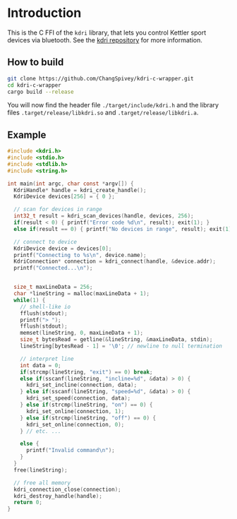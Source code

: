 Introduction
===========

This is the C FFI of the `kdri` library, that lets you control Kettler sport
devices via bluetooth. See the
[kdri repository](https://github.com/ChangSpivey/kdri) for more
information.

How to build
----------

```bash
git clone https://github.com/ChangSpivey/kdri-c-wrapper.git
cd kdri-c-wrapper
cargo build --release
```

You will now find the header file `./target/include/kdri.h` and the library
files `.target/release/libkdri.so` and `.target/release/libkdri.a`.

Example
----------

```c
#include <kdri.h>
#include <stdio.h>
#include <stdlib.h>
#include <string.h>

int main(int argc, char const *argv[]) {
  KdriHandle* handle = kdri_create_handle();
  KdriDevice devices[256] = { 0 };

  // scan for devices in range
  int32_t result = kdri_scan_devices(handle, devices, 256);
  if(result < 0) { printf("Error code %d\n", result); exit(1); }
  else if(result == 0) { printf("No devices in range", result); exit(1); }

  // connect to device
  KdriDevice device = devices[0];
  printf("Connecting to %s\n", device.name);
  KdriConnection* connection = kdri_connect(handle, &device.addr);
  printf("Connected...\n");


  size_t maxLineData = 256;
  char *lineString = malloc(maxLineData + 1);
  while(1) {
    // shell-like io
    fflush(stdout);
    printf("> ");
    fflush(stdout);
    memset(lineString, 0, maxLineData + 1);
    size_t bytesRead = getline(&lineString, &maxLineData, stdin);
    lineString[bytesRead - 1] = '\0'; // newline to null termination

    // interpret line
    int data = 0;
    if(strcmp(lineString, "exit") == 0) break;
    else if(sscanf(lineString, "incline=%d", &data) > 0) {
      kdri_set_incline(connection, data);
    } else if(sscanf(lineString, "speed=%d", &data) > 0) {
      kdri_set_speed(connection, data);
    } else if(strcmp(lineString, "on") == 0) {
      kdri_set_online(connection, 1);
    } else if(strcmp(lineString, "off") == 0) {
      kdri_set_online(connection, 0);
    } // etc. ...

    else {
      printf("Invalid command\n");
    }
  }
  free(lineString);

  // free all memory
  kdri_connection_close(connection);
  kdri_destroy_handle(handle);
  return 0;
}
```

